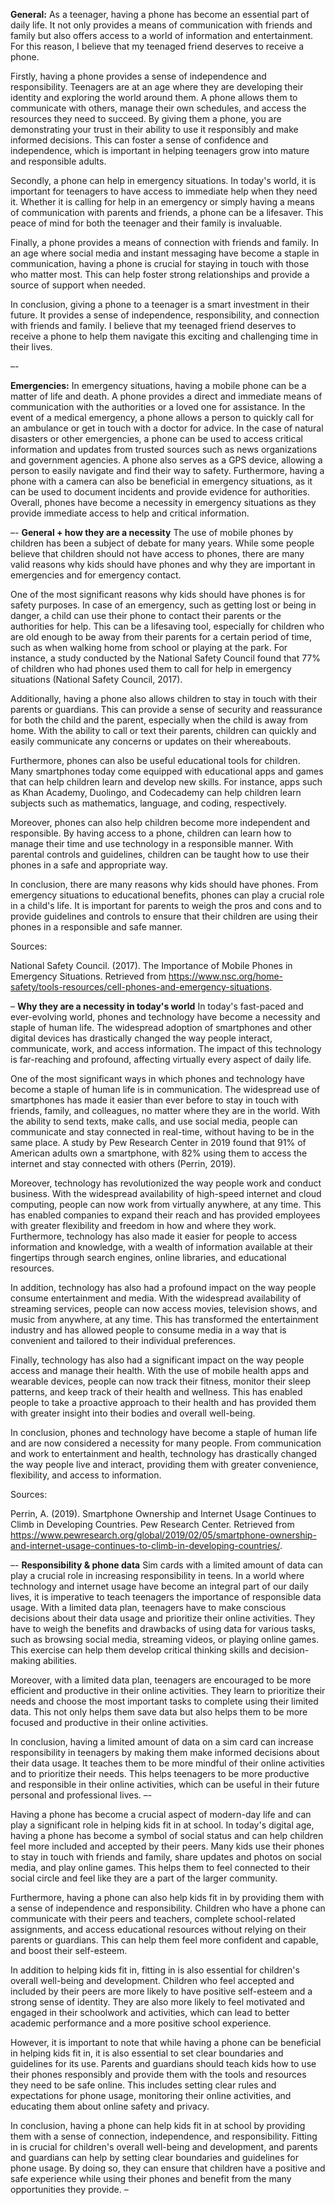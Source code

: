 **General:**
As a teenager, having a phone has become an essential part of daily life. It not only provides a means of communication with friends and family but also offers access to a world of information and entertainment. For this reason, I believe that my teenaged friend deserves to receive a phone.

Firstly, having a phone provides a sense of independence and responsibility. Teenagers are at an age where they are developing their identity and exploring the world around them. A phone allows them to communicate with others, manage their own schedules, and access the resources they need to succeed. By giving them a phone, you are demonstrating your trust in their ability to use it responsibly and make informed decisions. This can foster a sense of confidence and independence, which is important in helping teenagers grow into mature and responsible adults.

Secondly, a phone can help in emergency situations. In today's world, it is important for teenagers to have access to immediate help when they need it. Whether it is calling for help in an emergency or simply having a means of communication with parents and friends, a phone can be a lifesaver. This peace of mind for both the teenager and their family is invaluable.

Finally, a phone provides a means of connection with friends and family. In an age where social media and instant messaging have become a staple in communication, having a phone is crucial for staying in touch with those who matter most. This can help foster strong relationships and provide a source of support when needed.

In conclusion, giving a phone to a teenager is a smart investment in their future. It provides a sense of independence, responsibility, and connection with friends and family. I believe that my teenaged friend deserves to receive a phone to help them navigate this exciting and challenging time in their lives.

–-

**Emergencies:**
In emergency situations, having a mobile phone can be a matter of life and death. A phone provides a direct and immediate means of communication with the authorities or a loved one for assistance. In the event of a medical emergency, a phone allows a person to quickly call for an ambulance or get in touch with a doctor for advice. In the case of natural disasters or other emergencies, a phone can be used to access critical information and updates from trusted sources such as news organizations and government agencies. A phone also serves as a GPS device, allowing a person to easily navigate and find their way to safety. Furthermore, having a phone with a camera can also be beneficial in emergency situations, as it can be used to document incidents and provide evidence for authorities. Overall, phones have become a necessity in emergency situations as they provide immediate access to help and critical information.

–-
**General + how they are a necessity**
The use of mobile phones by children has been a subject of debate for many years. While some people believe that children should not have access to phones, there are many valid reasons why kids should have phones and why they are important in emergencies and for emergency contact.

One of the most significant reasons why kids should have phones is for safety purposes. In case of an emergency, such as getting lost or being in danger, a child can use their phone to contact their parents or the authorities for help. This can be a lifesaving tool, especially for children who are old enough to be away from their parents for a certain period of time, such as when walking home from school or playing at the park. For instance, a study conducted by the National Safety Council found that 77% of children who had phones used them to call for help in emergency situations (National Safety Council, 2017).

Additionally, having a phone also allows children to stay in touch with their parents or guardians. This can provide a sense of security and reassurance for both the child and the parent, especially when the child is away from home. With the ability to call or text their parents, children can quickly and easily communicate any concerns or updates on their whereabouts.

Furthermore, phones can also be useful educational tools for children. Many smartphones today come equipped with educational apps and games that can help children learn and develop new skills. For instance, apps such as Khan Academy, Duolingo, and Codecademy can help children learn subjects such as mathematics, language, and coding, respectively.

Moreover, phones can also help children become more independent and responsible. By having access to a phone, children can learn how to manage their time and use technology in a responsible manner. With parental controls and guidelines, children can be taught how to use their phones in a safe and appropriate way.

In conclusion, there are many reasons why kids should have phones. From emergency situations to educational benefits, phones can play a crucial role in a child's life. It is important for parents to weigh the pros and cons and to provide guidelines and controls to ensure that their children are using their phones in a responsible and safe manner.

Sources:

National Safety Council. (2017). The Importance of Mobile Phones in Emergency Situations. Retrieved from https://www.nsc.org/home-safety/tools-resources/cell-phones-and-emergency-situations.

–
**Why they are a necessity in today's world**
In today's fast-paced and ever-evolving world, phones and technology have become a necessity and staple of human life. The widespread adoption of smartphones and other digital devices has drastically changed the way people interact, communicate, work, and access information. The impact of this technology is far-reaching and profound, affecting virtually every aspect of daily life.

One of the most significant ways in which phones and technology have become a staple of human life is in communication. The widespread use of smartphones has made it easier than ever before to stay in touch with friends, family, and colleagues, no matter where they are in the world. With the ability to send texts, make calls, and use social media, people can communicate and stay connected in real-time, without having to be in the same place. A study by Pew Research Center in 2019 found that 91% of American adults own a smartphone, with 82% using them to access the internet and stay connected with others (Perrin, 2019).

Moreover, technology has revolutionized the way people work and conduct business. With the widespread availability of high-speed internet and cloud computing, people can now work from virtually anywhere, at any time. This has enabled companies to expand their reach and has provided employees with greater flexibility and freedom in how and where they work. Furthermore, technology has also made it easier for people to access information and knowledge, with a wealth of information available at their fingertips through search engines, online libraries, and educational resources.

In addition, technology has also had a profound impact on the way people consume entertainment and media. With the widespread availability of streaming services, people can now access movies, television shows, and music from anywhere, at any time. This has transformed the entertainment industry and has allowed people to consume media in a way that is convenient and tailored to their individual preferences.

Finally, technology has also had a significant impact on the way people access and manage their health. With the use of mobile health apps and wearable devices, people can now track their fitness, monitor their sleep patterns, and keep track of their health and wellness. This has enabled people to take a proactive approach to their health and has provided them with greater insight into their bodies and overall well-being.

In conclusion, phones and technology have become a staple of human life and are now considered a necessity for many people. From communication and work to entertainment and health, technology has drastically changed the way people live and interact, providing them with greater convenience, flexibility, and access to information.

Sources:

Perrin, A. (2019). Smartphone Ownership and Internet Usage Continues to Climb in Developing Countries. Pew Research Center. Retrieved from https://www.pewresearch.org/global/2019/02/05/smartphone-ownership-and-internet-usage-continues-to-climb-in-developing-countries/.

–-
**Responsibility & phone data**
Sim cards with a limited amount of data can play a crucial role in increasing responsibility in teens. In a world where technology and internet usage have become an integral part of our daily lives, it is imperative to teach teenagers the importance of responsible data usage. With a limited data plan, teenagers have to make conscious decisions about their data usage and prioritize their online activities. They have to weigh the benefits and drawbacks of using data for various tasks, such as browsing social media, streaming videos, or playing online games. This exercise can help them develop critical thinking skills and decision-making abilities.

Moreover, with a limited data plan, teenagers are encouraged to be more efficient and productive in their online activities. They learn to prioritize their needs and choose the most important tasks to complete using their limited data. This not only helps them save data but also helps them to be more focused and productive in their online activities.

In conclusion, having a limited amount of data on a sim card can increase responsibility in teenagers by making them make informed decisions about their data usage. It teaches them to be more mindful of their online activities and to prioritize their needs. This helps teenagers to be more productive and responsible in their online activities, which can be useful in their future personal and professional lives.
–-

Having a phone has become a crucial aspect of modern-day life and can play a significant role in helping kids fit in at school. In today's digital age, having a phone has become a symbol of social status and can help children feel more included and accepted by their peers. Many kids use their phones to stay in touch with friends and family, share updates and photos on social media, and play online games. This helps them to feel connected to their social circle and feel like they are a part of the larger community.

Furthermore, having a phone can also help kids fit in by providing them with a sense of independence and responsibility. Children who have a phone can communicate with their peers and teachers, complete school-related assignments, and access educational resources without relying on their parents or guardians. This can help them feel more confident and capable, and boost their self-esteem.

In addition to helping kids fit in, fitting in is also essential for children's overall well-being and development. Children who feel accepted and included by their peers are more likely to have positive self-esteem and a strong sense of identity. They are also more likely to feel motivated and engaged in their schoolwork and activities, which can lead to better academic performance and a more positive school experience.

However, it is important to note that while having a phone can be beneficial in helping kids fit in, it is also essential to set clear boundaries and guidelines for its use. Parents and guardians should teach kids how to use their phones responsibly and provide them with the tools and resources they need to be safe online. This includes setting clear rules and expectations for phone usage, monitoring their online activities, and educating them about online safety and privacy.

In conclusion, having a phone can help kids fit in at school by providing them with a sense of connection, independence, and responsibility. Fitting in is crucial for children's overall well-being and development, and parents and guardians can help by setting clear boundaries and guidelines for phone usage. By doing so, they can ensure that children have a positive and safe experience while using their phones and benefit from the many opportunities they provide.
–